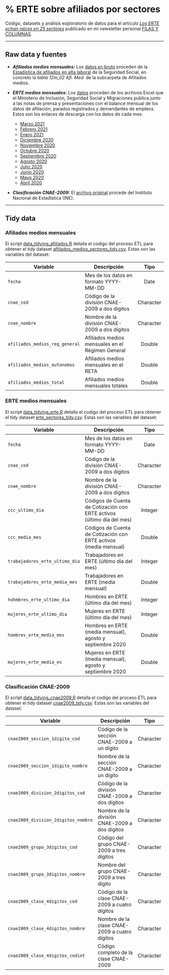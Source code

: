 # % ERTE sobre afiliados por sectores

Código, datasets y análisis exploratorio de datos para el artículo [*Los ERTE echan raíces en 25 sectores*](https://filasycolumnas.substack.com/p/los-erte-echan-raices-en-25-sectores) publicado en mi newsletter personal [FILAS Y COLUMNAS](https://filasycolumnas.substack.com/).

---

## Raw data y fuentes

- ***Afiliados medios mensuales:*** Los [datos en bruto](data/raw/afiliados_medios.csv) proceden de la [Estadística de afiliados en alta laboral](https://w6.seg-social.es/PXWeb/pxweb/es/Afiliados%20en%20alta%20laboral/) de la Seguridad Social, en concreto la *tabla 12m_02 Afi. Med.* de la subcarpeta de Afiliados medios.

- ***ERTE medios mensuales:*** Los [datos](data/raw/seguridad_social) proceden de los archivos Excel que el Ministerio de Inclusión, Seguridad Social y Migraciones publica junto a las notas de prensa y presentaciones con el balance mensual de los datos de afiliación, parados registrados y demandantes de empleos. Estos son los enlaces de descarga con los datos de cada mes:
    - [Marzo 2021](https://prensa.inclusion.gob.es/WebPrensaInclusion/downloadFile.do?tipo=documento&id=4.016&idContenido=4.165)
    - [Febrero 2021](https://prensa.inclusion.gob.es/WebPrensaInclusion/downloadFile.do?tipo=documento&id=4.000&idContenido=4.139)
    - [Enero 2021](https://prensa.inclusion.gob.es/WebPrensaInclusion/downloadFile.do?tipo=documento&id=3.982&idContenido=4.086)
    - [Diciembre 2020](https://prensa.inclusion.gob.es/WebPrensaInclusion/downloadFile.do?tipo=documento&id=3.963&idContenido=4.056)
    - [Noviembre 2020](https://prensa.inclusion.gob.es/WebPrensaInclusion/downloadFile.do?tipo=documento&id=3.943&idContenido=4.017)
    - [Octubre 2020](https://prensa.inclusion.gob.es/WebPrensaInclusion/downloadFile.do?tipo=documento&id=3.924&idContenido=4.092)
    - [Septiembre 2020](https://prensa.inclusion.gob.es/WebPrensaInclusion/downloadFile.do?tipo=documento&id=3.907&idContenido=3.948)
    - [Agosto 2020](https://prensa.inclusion.gob.es/WebPrensaInclusion/downloadFile.do?tipo=documento&id=3.888&idContenido=3.908)
    - [Julio 2020](https://prensa.inclusion.gob.es/WebPrensaInclusion/downloadFile.do?tipo=documento&id=3.876&idContenido=3.887)
    - [Junio 2020](https://prensa.inclusion.gob.es/WebPrensaInclusion/downloadFile.do?tipo=documento&id=3.854&idContenido=3.839)
    - [Mayo 2020](https://prensa.inclusion.gob.es/WebPrensaInclusion/downloadFile.do?tipo=documento&id=3.825&idContenido=3.796)
    - [Abril 2020](https://prensa.inclusion.gob.es/WebPrensaInclusion/downloadFile.do?tipo=documento&id=3.798&idContenido=3.731)
    
    
- ***Clasificación CNAE-2009:*** El [archivo original](https://www.ine.es/daco/daco42/clasificaciones/cnae09/estructura_cnae2009.xls) procede del Instituto Nacional de Estadística (INE).

---

## Tidy data

### Afiliados medios mensuales

El script [data_tidying_afiliados.R](scripts/data_tidying_afiliados.R) detalla el codigo del proceso ETL para obtener el tidy dataset [afiliados_medios_sectores_tidy.csv](data/tidy/afiliados_medios_sectores_tidy.csv). Estas son las variables del dataset:

Variable|Descripción|Tipo
----|-----------|:--:
`fecha`|Mes de los datos en formato YYYY-MM-DD|Date
`cnae_cod`|Código de la división CNAE-2009 a dos dígitos|Character
`cnae_nombre`|Nombre de la división CNAE-2009 a dos dígitos|Character
`afiliados_medios_reg_general`|Afiliados medios mensuales en el Régimen General|Double
`afiliados_medios_autonomos`|Afiliados medios mensuales en el RETA|Double
`afiliados_medios_total`|Afiliados medios mensuales totales|Double


### ERTE medios mensuales

El script [data_tidying_erte.R](scripts/data_tidying_erte.R) detalla el codigo del proceso ETL para obtener el tidy dataset [erte_sectores_tidy.csv](data/tidy/erte_sectores_tidy.csv). Estas son las variables del dataset:

Variable|Descripción|Tipo
----|-----------|:--:
`fecha`|Mes de los datos en formato YYYY-MM-DD|Date
`cnae_cod`|Código de la división CNAE-2009 a dos dígitos|Character
`cnae_nombre`|Nombre de la división CNAE-2009 a dos dígitos|Character
`ccc_ultimo_dia`|Códigos de Cuenta de Cotización con ERTE activos (último día del mes)|Integer
`ccc_media_mes`|Códigos de Cuenta de Cotización con ERTE activos (media mensual)|Double
`trabajadores_erte_ultimo_dia`|Trabajadores en ERTE (último día del mes)|Integer
`trabajadores_erte_media_mes`|Trabajadores en ERTE (media mensual)|Double
`hohmbres_erte_ultimo_dia`|Hombres en ERTE (último día del mes)|Integer
`mujeres_erte_ultimo_dia`|Mujeres en ERTE (último día del mes)|Integer
`hombres_erte_media_mes`|Hombres en ERTE (media mensual), agosto y septiembre 2020|Double
`mujeres_erte_media_es`|Mujeres en ERTE (media mensual), agosto y septiembre 2020|Double


### Clasificación CNAE-2009

El script [data_tidying_cnae2009.R](scripts/data_tidying_cnae2009.R) detalla el codigo del proceso ETL para obtener el tidy dataset [cnae2009_tidy.csv](data/dictionaries/cnae2009_tidy.csv). Estas son las variables del dataset:

Variable|Descripción|Tipo
----|-----------|:--:
`cnae2009_seccion_1digito_cod`|Código de la sección CNAE-2009 a un dígito|Character
`cnae2009_seccion_1digito_nombre`|Nombre de la sección CNAE-2009 a un dígito|Character
`cnae2009_division_2digitos_cod`|Código de la división CNAE-2009 a dos dígitos|Character
`cnae2009_division_2digitos_nombre`|Nombre de la división CNAE-2009 a dos dígitos|Character
`cnae2009_grupo_3digitos_cod`|Código del grupo CNAE-2009 a tres dígitos|Character
`cnae2009_grupo_3digitos_nombre`|Nombre del grupo CNAE-2009 a tres dígito|Character
`cnae2009_clase_4digitos_cod`|Código de la clase CNAE-2009 a cuatro dígitos|Character
`cnae2009_clase_4digitos_nombre`|Nombre de la clase CNAE-2009 a cuatro dígitos|Character
`cnae2009_clase_4digitos_codint`|Código completo de la clase CNAE-2009|Character




